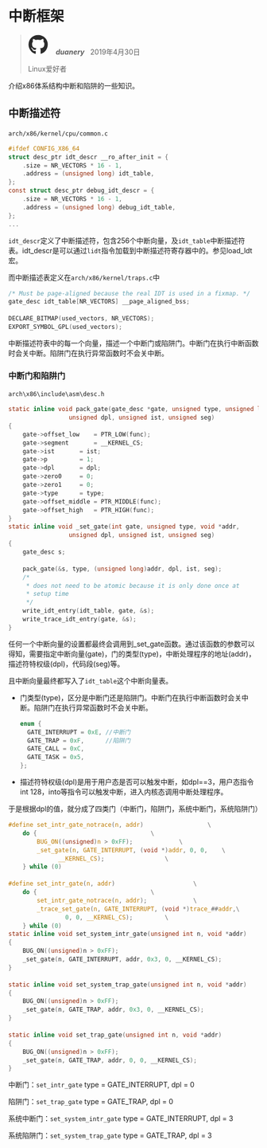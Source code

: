 # 中断框架

> [![40](https://github.com/duanery/picture/blob/master/github/github_black_40px.png)](https://duanery.github.io)
> &nbsp;&nbsp;
> ***duanery*** &nbsp;
> 2019年4月30日
>
> Linux爱好者

介绍x86体系结构中断和陷阱的一些知识。

## 中断描述符

`arch/x86/kernel/cpu/common.c`

```c
#ifdef CONFIG_X86_64
struct desc_ptr idt_descr __ro_after_init = {
	.size = NR_VECTORS * 16 - 1,
	.address = (unsigned long) idt_table,
};
const struct desc_ptr debug_idt_descr = {
	.size = NR_VECTORS * 16 - 1,
	.address = (unsigned long) debug_idt_table,
};
...
```

`idt_descr`定义了中断描述符，包含256个中断向量，及`idt_table`中断描述符表。idt_descr是可以通过`lidt`指令加载到中断描述符寄存器中的。参见load_ldt宏。

而中断描述表定义在`arch/x86/kernel/traps.c`中

```c
/* Must be page-aligned because the real IDT is used in a fixmap. */
gate_desc idt_table[NR_VECTORS] __page_aligned_bss;

DECLARE_BITMAP(used_vectors, NR_VECTORS);
EXPORT_SYMBOL_GPL(used_vectors);
```

中断描述符表中的每一个向量，描述一个中断门或陷阱门。中断门在执行中断函数时会关中断。陷阱门在执行异常函数时不会关中断。

### 中断门和陷阱门

`arch\x86\include\asm\desc.h`

```c
static inline void pack_gate(gate_desc *gate, unsigned type, unsigned long func,
			     unsigned dpl, unsigned ist, unsigned seg)
{
	gate->offset_low	= PTR_LOW(func);
	gate->segment		= __KERNEL_CS;
	gate->ist		= ist;
	gate->p			= 1;
	gate->dpl		= dpl;
	gate->zero0		= 0;
	gate->zero1		= 0;
	gate->type		= type;
	gate->offset_middle	= PTR_MIDDLE(func);
	gate->offset_high	= PTR_HIGH(func);
}
static inline void _set_gate(int gate, unsigned type, void *addr,
			     unsigned dpl, unsigned ist, unsigned seg)
{
	gate_desc s;

	pack_gate(&s, type, (unsigned long)addr, dpl, ist, seg);
	/*
	 * does not need to be atomic because it is only done once at
	 * setup time
	 */
	write_idt_entry(idt_table, gate, &s);
	write_trace_idt_entry(gate, &s);
}
```

任何一个中断向量的设置都最终会调用到_set_gate函数。通过该函数的参数可以得知，需要指定中断向量(gate)，门的类型(type)，中断处理程序的地址(addr)，描述符特权级(dpl)，代码段(seg)等。

且中断向量最终都写入了`idt_table`这个中断向量表。

- 门类型(type)，区分是中断门还是陷阱门。中断门在执行中断函数时会关中断。陷阱门在执行异常函数时不会关中断。

  ```c
  enum {
  	GATE_INTERRUPT = 0xE, //中断门
  	GATE_TRAP = 0xF,      //陷阱门
  	GATE_CALL = 0xC,
  	GATE_TASK = 0x5,
  };
  ```

- 描述符特权级(dpl)是用于用户态是否可以触发中断，如dpl==3，用户态指令int 128，into等指令可以触发中断，进入内核态调用中断处理程序。

于是根据dpl的值，就分成了四类门（中断门，陷阱门，系统中断门，系统陷阱门）

```c
#define set_intr_gate_notrace(n, addr)					\
	do {								\
		BUG_ON((unsigned)n > 0xFF);				\
		_set_gate(n, GATE_INTERRUPT, (void *)addr, 0, 0,	\
			  __KERNEL_CS);					\
	} while (0)

#define set_intr_gate(n, addr)						\
	do {								\
		set_intr_gate_notrace(n, addr);				\
		_trace_set_gate(n, GATE_INTERRUPT, (void *)trace_##addr,\
				0, 0, __KERNEL_CS);			\
	} while (0)
static inline void set_system_intr_gate(unsigned int n, void *addr)
{
	BUG_ON((unsigned)n > 0xFF);
	_set_gate(n, GATE_INTERRUPT, addr, 0x3, 0, __KERNEL_CS);
}

static inline void set_system_trap_gate(unsigned int n, void *addr)
{
	BUG_ON((unsigned)n > 0xFF);
	_set_gate(n, GATE_TRAP, addr, 0x3, 0, __KERNEL_CS);
}

static inline void set_trap_gate(unsigned int n, void *addr)
{
	BUG_ON((unsigned)n > 0xFF);
	_set_gate(n, GATE_TRAP, addr, 0, 0, __KERNEL_CS);
}
```

中断门：`set_intr_gate`  type = GATE_INTERRUPT,	dpl = 0

陷阱门：`set_trap_gate`  type = GATE_TRAP, 		dpl = 0

系统中断门：`set_system_intr_gate`  type = GATE_INTERRUPT, 	dpl = 3

系统陷阱门：`set_system_trap_gate`  type = GATE_TRAP, 			dpl = 3


